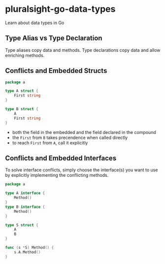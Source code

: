 # pluralsight-go-data-types
Learn about data types in Go

## Type Alias vs Type Declaration

Type aliases copy data and methods. Type declarations copy data and allow enriching methods.

## Conflicts and Embedded Structs

```go
package a

type A struct {
    First string
}

type B struct {
    A
    First string
}
```

- both the field in the embedded and the field declared in the compound
- the `First` from `B` takes precendence when called directly
- to reach `First` from `A`, call it explicitly

## Conflicts and Embedded Interfaces

To solve interface conflicts, simply choose the interface(s) you want to use by explicitly
implementing the conflicting methods.
 
```go
package a

type A interface {
    Method()
}
type B interface {
    Method()
}

type S struct {
    A
    B
}

func (s *S) Method() {
    s.A.Method()
}
```